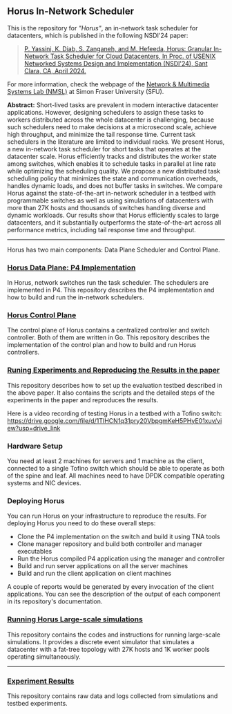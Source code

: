 ## Horus In-Network Scheduler

This is the repository for *"Horus"*, an in-network task scheduler for datacenters, which is published in the following NSDI'24 paper:
 
> [P. Yassini, K. Diab, S. Zanganeh, and M. Hefeeda, Horus: Granular In-Network Task Scheduler for Cloud Datacenters, In Proc. of USENIX Networked Systems Design and Implementation (NSDI'24), Sant Clara, CA, April 2024.](https://www.usenix.org/conference/nsdi24/presentation/yassini)

For more information, check the webpage of the [Network & Multimedia Systems Lab (NMSL)](https://nmsl.cs.sfu.ca/) at Simon Fraser University (SFU). 

**Abstract:** Short-lived tasks are prevalent in modern interactive datacenter applications. However, designing schedulers to assign these tasks to workers distributed across the whole datacenter is challenging, because such schedulers need to make decisions at a microsecond scale, achieve high throughput, and minimize the tail response time. Current task schedulers in the literature are limited to individual racks. We present Horus, a new in-network task scheduler for short tasks that operates at the datacenter scale. Horus efficiently tracks and distributes the worker state among switches, which enables it to schedule tasks in parallel at line rate while optimizing the scheduling quality. We propose a new distributed task scheduling policy that minimizes the state and communication overheads, handles dynamic loads, and does not buffer tasks in switches. We compare Horus against the state-of-the-art in-network scheduler in a testbed with programmable switches as well as using simulations of datacenters with more than 27K hosts and thousands of switches handling diverse and dynamic workloads. Our results show that Horus efficiently scales to large datacenters, and it substantially outperforms the state-of-the-art across all performance metrics, including tail response time and throughput.

---

Horus has two main components: Data Plane Scheduler and Control Plane.  

### [Horus Data Plane: P4 Implementation](https://github.com/horus-scheduler/horus-p4)
In Horus, network switches run the task scheduler. The schedulers are implemented in P4. This repository describes the P4 implementation and how to build and run the in-network schedulers. 

### [Horus Control Plane](https://github.com/horus-scheduler/horus_controller)
The control plane of Horus contains a centralized controller and switch controller. Both of them are written in Go. 
This repository describes the implementation of the control plan and how to build and run Horus controllers. 

### [Runing Experiments and Reproducing the Results in the paper](https://github.com/horus-scheduler/horus-app-eval)
This repository describes how to set up the evaluation testbed described in the above paper. It also contains the scripts and the detailed steps of the experiments in the paper and reproduces the results. 




Here is a video recording of testing Horus in a testbed with a Tofino switch:
https://drive.google.com/file/d/1TIHCN1q31pry20VbpgmKeH5PHyE01xuv/view?usp=drive_link

### Hardware Setup 

You need at least 2 machines for servers and 1 machine as the client, connected to a single Tofino switch which should be able to operate as both of the spine and leaf. All machines need to have DPDK compatible operating systems and NIC devices.

### Deploying Horus 

You can run Horus on your infrastructure to reproduce the results. For deploying Horus you need to do these overall steps:

- Clone the P4 implementation on the switch and build it using TNA tools
- Clone manager repository and build both controller and manager executables
- Run the Horus compiled P4 application using the manager and controller
- Build and run server applications on all the server machines
- Build and run the client application on client machines

A couple of reports would be generated by every invocation of the client applications. You can see the description of the output of each component in its repository's documentation. 

### [Running Horus Large-scale simulations](https://github.com/horus-scheduler/horus-sim)
This repository contains the codes and instructions for running large-scale simulations. It provides a discrete event simulator that simulates a datacenter with a fat-tree topology with 27K hosts and 1K worker pools operating simultaneously. 

---
### [Experiment Results](https://github.com/horus-scheduler/results)
This repository contains raw data and logs collected from simulations and testbed experiments.
